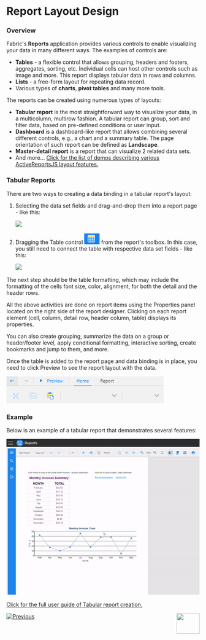 <web>

# Report Layout Design

### Overview

Fabric's **Reports** application provides various controls to enable visualizing your data in many different ways. The examples of controls are:

* **Tables** - a flexible control that allows grouping, headers and footers, aggregates, sorting, etc. Individual cells can host other controls such as image and more. This report displays tabular data in rows and columns.
* **Lists** - a free-form layout for repeating data record.
* Various types of **charts**, **pivot tables** and many more tools. 

The reports can be created using numerous types of layouts:

* **Tabular report** is the most straightforward way to visualize your data, in a multicolumn, multirow fashion. A tabular report can group, sort and filter data, based on pre-defined conditions or user input.
* **Dashboard** is a dashboard-like report that allows combining several different controls, e.g., a chart and a summary table. The page orientation of such report can be defined as **Landscape**.
* **Master-detail report** is a report that can visualize 2 related data sets.
* And more... [Click for the list of demos describing various ActiveReportsJS layout features.](https://www.grapecity.com/activereportsjs/demos/)

### Tabular Reports

There are two ways to creating a data binding in a tabular report's layout:

1. Selecting the data set fields and drag-and-drop them into a report page - like this:

   ![](images/05_create_table_1.gif)

2. Dragging the Table control <img src="images/table_control.png"  /> from the report's toolbox. In this case, you still need to connect the table with respective data set fields - like this:

   ![](images/05_create_table_2.gif)

The next step should be the table formatting, which may include the formatting of the cells font size, color, alignment, for both the detail and the header rows.

All the above activities are done on report items using the Properties panel located on the right side of the report designer. Clicking on each report element (cell, column, detail row, header column, table) displays its properties. 

You can also create grouping, summarize the data on a group or header/footer level, apply conditional formatting, interactive sorting, create bookmarks and jump to them, and more. 

Once the table is added to the report page and data binding is in place, you need to click Preview to see the report layout with the data.

![](images/05_preview.png)

### Example

Below is an example of a tabular report that demonstrates several features:

![](images/05_tabular_report_example.gif)

[Click for the full user guide of Tabular report creation.](https://www.grapecity.com/activereportsjs/docs/ReportAuthorGuide/QuickStart/get-started-with-/Tutorial-1-Tabular-Report)



 [![Previous](/articles/images/Previous.png)](05_quick_data_binding_with_Fabric.md)[<img align="right" width="60" height="54" src="/articles/images/Next.png">](07_report_viewer.md)

</web>
